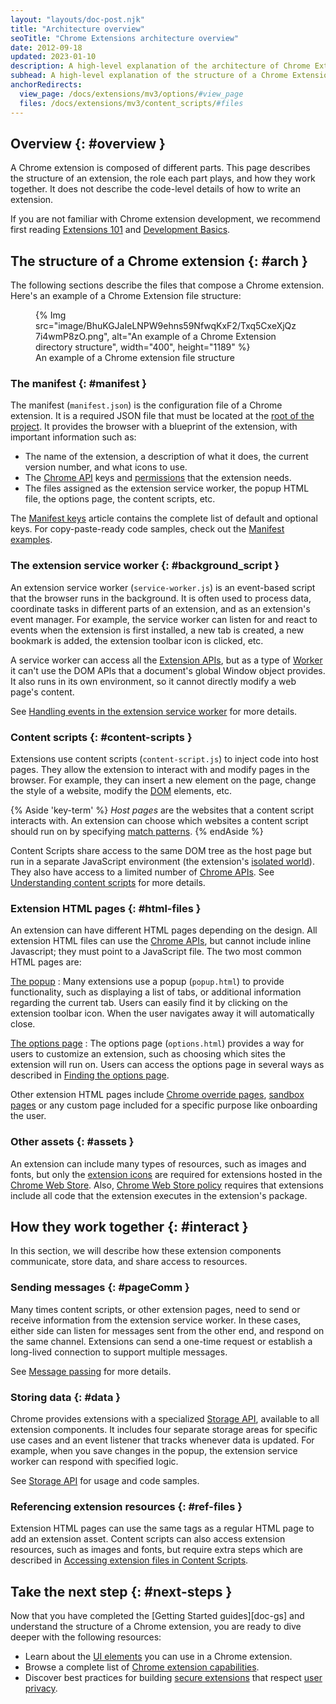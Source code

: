 ```yaml
---
layout: "layouts/doc-post.njk"
title: "Architecture overview"
seoTitle: "Chrome Extensions architecture overview"
date: 2012-09-18
updated: 2023-01-10
description: A high-level explanation of the architecture of Chrome Extensions.
subhead: A high-level explanation of the structure of a Chrome Extension.
anchorRedirects:
  view_page: /docs/extensions/mv3/options/#view_page
  files: /docs/extensions/mv3/content_scripts/#files
---
```


## Overview {: #overview }

A Chrome extension is composed of different parts. This page describes the structure of an extension, the role each part plays, and how they work together. It does not describe the code-level details of how to write an extension.

If you are not familiar with Chrome extension development, we recommend first reading [Extensions 101][doc-ext-101] and [Development Basics][doc-dev-basics].

## The structure of a Chrome extension {: #arch }

The following sections describe the files that compose a Chrome extension. Here's an example of a Chrome Extension file structure:

<figure>
{% Img src="image/BhuKGJaIeLNPW9ehns59NfwqKxF2/Txq5CxeXjQz7i4wmP8zO.png", alt="An example of a Chrome Extension directory structure", width="400", height="1189" %}
  <figcaption>
  An example of a Chrome extension file structure
  </figcaption>
</figure>

### The manifest {: #manifest }

The manifest (`manifest.json`) is the configuration file of a Chrome extension. It is a required JSON file that must be located at the [root of the project][dev-basics-structure]. It provides the browser with a blueprint of the extension, with important information such as:

- The name of the extension, a description of what it does, the current version number, and what icons to use.
- The [Chrome API][api-ref] keys and [permissions][doc-perms] that the extension needs.
- The files assigned as the extension service worker, the popup HTML file, the options page, the content scripts, etc.

The [Manifest keys][doc-manifest] article contains the complete list of default and optional keys. For copy-paste-ready code samples, check out the [Manifest examples][doc-manifest-examples].

### The extension service worker {: #background_script }

An extension service worker (`service-worker.js`) is an event-based script that the browser runs in the background. It is often used to process data, coordinate tasks in different parts of an extension, and as an extension's event manager. For example, the service worker can listen for and react to events when the extension is first installed, a new tab is created, a new bookmark is added, the extension toolbar icon is clicked, etc.

A service worker can access all the [Extension APIs][api-ref], but as a type of [Worker][mdn-worker] it can't use the DOM APIs that a document's global Window object provides. It also runs in its own environment, so it cannot directly modify a web page's content.

See [Handling events in the extension service worker][doc-sw] for more details. 

### Content scripts {: #content-scripts }

Extensions use content scripts (`content-script.js`) to inject code into host pages. They allow the extension to interact with and modify pages in the browser. For example, they can insert a new element on the page, change the style of a website, modify the [DOM][mdn-dom] elements, etc. 

{% Aside 'key-term' %}
*Host pages* are the websites that a content script interacts with. An extension can choose which websites a content script should run on by specifying [match patterns][doc-match].
{% endAside %}

Content Scripts share access to the same DOM tree as the host page but run in a separate JavaScript environment (the extension's [isolated world][cs-isolated]). They also have access to a limited number of [Chrome APIs][api-ref]. See [Understanding content scripts][doc-content-scripts] for more details.

### Extension HTML pages {: #html-files }

An extension can have different HTML pages depending on the design. All extension HTML files can use the [Chrome APIs][api-ref], but cannot include inline Javascript; they must point to a JavaScript file. The two most common HTML pages are:

[The popup][doc-popup]
: Many extensions use a popup (`popup.html`) to provide functionality, such as displaying a list of tabs, or additional information regarding the current tab. Users can easily find it by clicking on the extension toolbar icon. When the user navigates away it will automatically close.

[The options page][doc-options]
: The options page (`options.html`) provides a way for users to customize an extension, such as choosing which sites the extension will run on. Users can access the options page in several ways as described in [Finding the options page][doc-options-view].

Other extension HTML pages include [Chrome override pages][doc-override], [sandbox pages][doc-sandbox] or any custom page included for a specific purpose like onboarding the user.

### Other assets {: #assets }

An extension can include many types of resources, such as images and fonts, but only the [extension icons][manifest-icons] are required for extensions hosted in the [Chrome Web Store][cws]. Also, [Chrome Web Store policy][cws-mv3-req] requires that extensions include all code that the extension executes in the extension's package.

## How they work together {: #interact }

In this section, we will describe how these extension components communicate, store data, and share access to resources.

### Sending messages {: #pageComm }

Many times content scripts, or other extension pages, need to send or receive information from the extension service worker. In these cases, either side can listen for messages sent from the other end, and respond on the same channel. Extensions can send a one-time request or establish a long-lived connection to support multiple messages.

See [Message passing][doc-messages] for more details.

### Storing data {: #data }

Chrome provides extensions with a specialized [Storage API][api-storage], available to all extension
components. It includes four separate storage areas for specific use cases and an event listener
that tracks whenever data is updated. For example, when you save changes in the popup, the extension
service worker can respond with specified logic.

See [Storage API][api-storage] for usage and code samples.

### Referencing extension resources {: #ref-files }

Extension HTML pages can use the same tags as a regular HTML page to add an extension asset. Content
scripts can also access extension resources, such as images and fonts, but require extra steps
which are described in [Accessing extension files in Content Scripts][doc-ref].

## Take the next step {: #next-steps }

Now that you have completed the [Getting Started guides][doc-gs] and understand the structure of a Chrome extension, you are ready to dive deeper with the following resources:

- Learn about the [UI elements][doc-ui] you can use in a Chrome extension.
- Browse a complete list of [Chrome extension capabilities][doc-dev-guide].
- Discover best practices for building [secure extensions][doc-secure] that respect [user privacy][doc-privacy]. 

[api-ref]: /docs/extensions/reference
[api-storage]: /docs/extensions/reference/storage
[cs-isolated]: /docs/extensions/mv3/content_scripts/#isolated_world
[cws]: https://chrome.google.com/webstore/
[cws-mv3-req]: /docs/webstore/program-policies/mv3-requirements/
[dev-basics-structure]: /docs/extensions/mv3/getstarted/development-basics/#structure
[doc-content-scripts]: /docs/extensions/mv3/content_scripts
[doc-dev-basics]: /docs/extensions/mv3/getstarted/development-basics
[doc-dev-guide]: /docs/extensions/mv3/devguide
[doc-ext-101]: /docs/extensions/mv3/getstarted/extensions-101
[doc-manifest-examples]: /docs/extensions/mv3/manifest#manifest-examples
[doc-match]: /docs/extensions/mv3/match_patterns/
[doc-manifest]: /docs/extensions/mv3/manifest
[doc-messages]: /docs/extensions/mv3/messaging
[doc-options-view]: /docs/extensions/mv3/options#view_page
[doc-options]: /docs/extensions/mv3/options
[doc-override]: /docs/extensions/mv3/override
[doc-overview]: /docs/extensions/mv3/overview
[doc-perms]: /docs/extensions/mv3/declare_permissions/
[doc-popup]: /docs/extensions/mv3/user_interface#popup
[doc-privacy]: /docs/extensions/mv3/user_privacy/
[doc-ref]: /docs/extensions/mv3/content_scripts/#files
[doc-sandbox]: /docs/extensions/mv3/manifest/sandbox/
[doc-secure]: /docs/extensions/mv3/security/
[doc-sw]: /docs/extensions/mv3/service_workers/
[doc-ui]: /docs/extensions/mv3/user_interface
[manifest-icons]: /docs/extensions/mv3/manifest/icons/
[mdn-dom]: https://developer.mozilla.org/docs/Web/API/Document_Object_Model
[mdn-worker]: https://developer.mozilla.org/docs/Web/API/Worker
